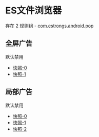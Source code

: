 # ES文件浏览器

存在 2 规则组 - [com.estrongs.android.pop](/src/apps/com.estrongs.android.pop.ts)

## 全屏广告

默认禁用

- [快照-0](https://i.gkd.li/import/12509667)
- [快照-1](https://i.gkd.li/import/12509669)

## 局部广告

默认禁用

- [快照-0](https://i.gkd.li/import/12674919)
- [快照-1](https://i.gkd.li/import/12818281)
- [快照-2](https://i.gkd.li/import/13842299)
